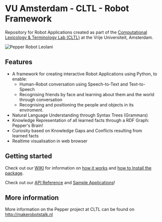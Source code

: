 # VU Amsterdam - CLTL - Robot Framework

Repository for Robot Applications created as part of the [Computational Lexicology & Terminology Lab (CLTL)](http://www.cltl.nl) at the Vrije Universiteit, Amsterdam.

![Pepper Robot Leolani](https://github.com/cltl/pepper/blob/develop/docs/images/pepper.png)

## Features
 - A framework for creating interactive Robot Applications using Python, to enable:
   - Human-Robot conversation using Speech-to-Text and Text-to-Speech
   - Recognising friends by face and learning about them and the world through conversation
   - Recognising and positioning the people and objects in its enviroment.
 - Natural Language Understanding through Syntax Trees (Grammars)
 - Knowledge Representation of all learned facts through a RDF Graph: Pepper's Brain!
 - Curiosity based on Knowledge Gaps and Conflicts resulting from learned facts
 - Realtime visualisation in web browser

## Getting started
Check out our [WIKI](https://github.com/cltl/pepper/wiki) for information on [how it works](https://github.com/cltl/pepper/wiki/How-it-works) and [how to Install the package](https://github.com/cltl/pepper/wiki/Installation).

Check out our [API Reference](https://cltl.github.io/pepper/) and [Sample Applications](https://github.com/cltl/pepper/tree/develop/apps/examples)!

## More information
More information on the Pepper project at CLTL can be found on http://makerobotstalk.nl
